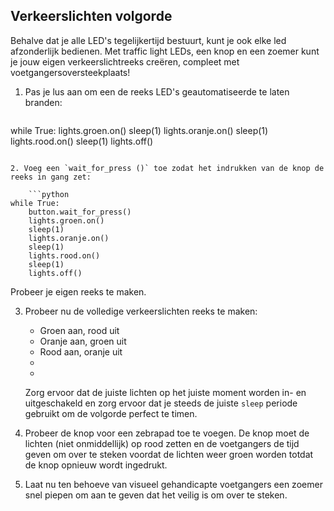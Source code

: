 ## Verkeerslichten volgorde

Behalve dat je alle LED's tegelijkertijd bestuurt, kunt je ook elke led afzonderlijk bedienen. Met traffic light LEDs, een knop en een zoemer kunt je jouw eigen verkeerslichtreeks creëren, compleet met voetgangersoversteekplaats!

1. Pas je lus aan om een de reeks LED's ​​geautomatiseerde te laten branden:
    
    ```python
while True:
    lights.groen.on()
    sleep(1)
    lights.oranje.on()
    sleep(1)
    lights.rood.on()
    sleep(1)
    lights.off()
```

2. Voeg een `wait_for_press ()` toe zodat het indrukken van de knop de reeks in gang zet:
    
    ```python
while True:
    button.wait_for_press()
    lights.groen.on()
    sleep(1)
    lights.oranje.on()
    sleep(1)
    lights.rood.on()
    sleep(1)
    lights.off()
```

Probeer je eigen reeks te maken.

3. Probeer nu de volledige verkeerslichten reeks te maken:
    
    - Groen aan, rood uit
    - Oranje aan, groen uit
    - Rood aan, oranje uit
    - 
    - 
    
    Zorg ervoor dat de juiste lichten op het juiste moment worden in- en uitgeschakeld en zorg ervoor dat je steeds de juiste `sleep` periode gebruikt om de volgorde perfect te timen.

4. Probeer de knop voor een zebrapad toe te voegen. De knop moet de lichten (niet onmiddellijk) op rood zetten en de voetgangers de tijd geven om over te steken voordat de lichten weer groen worden totdat de knop opnieuw wordt ingedrukt.

5. Laat nu ten behoeve van visueel gehandicapte voetgangers een zoemer snel piepen om aan te geven dat het veilig is om over te steken.